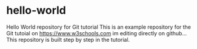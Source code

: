 # hello-world
Hello World repository for Git tutorial
This is an example repository for the Git tutoial on https://www.w3schools.com
im editing directly on github...
This repository is built step by step in the tutorial.
